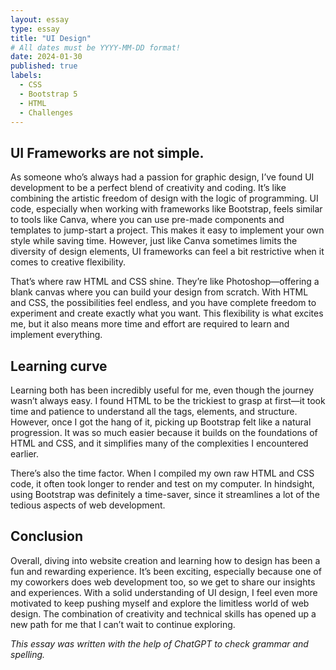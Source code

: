 ```yaml
---
layout: essay
type: essay
title: "UI Design"
# All dates must be YYYY-MM-DD format!
date: 2024-01-30
published: true
labels:
  - CSS
  - Bootstrap 5
  - HTML
  - Challenges
---
```




## UI Frameworks are not simple.

As someone who’s always had a passion for graphic design, I’ve found UI development to be a perfect blend of creativity and coding. It’s like combining the artistic freedom of design with the logic of programming. UI code, especially when working with frameworks like Bootstrap, feels similar to tools like Canva, where you can use pre-made components and templates to jump-start a project. This makes it easy to implement your own style while saving time. However, just like Canva sometimes limits the diversity of design elements, UI frameworks can feel a bit restrictive when it comes to creative flexibility.

That’s where raw HTML and CSS shine. They’re like Photoshop—offering a blank canvas where you can build your design from scratch. With HTML and CSS, the possibilities feel endless, and you have complete freedom to experiment and create exactly what you want. This flexibility is what excites me, but it also means more time and effort are required to learn and implement everything.

## Learning curve
Learning both has been incredibly useful for me, even though the journey wasn’t always easy. I found HTML to be the trickiest to grasp at first—it took time and patience to understand all the tags, elements, and structure. However, once I got the hang of it, picking up Bootstrap felt like a natural progression. It was so much easier because it builds on the foundations of HTML and CSS, and it simplifies many of the complexities I encountered earlier.

There’s also the time factor. When I compiled my own raw HTML and CSS code, it often took longer to render and test on my computer. In hindsight, using Bootstrap was definitely a time-saver, since it streamlines a lot of the tedious aspects of web development.

## Conclusion
Overall, diving into website creation and learning how to design has been a fun and rewarding experience. It’s been exciting, especially because one of my coworkers does web development too, so we get to share our insights and experiences. With a solid understanding of UI design, I feel even more motivated to keep pushing myself and explore the limitless world of web design. The combination of creativity and technical skills has opened up a new path for me that I can’t wait to continue exploring.

_This essay was written with the help of ChatGPT to check grammar and spelling._

